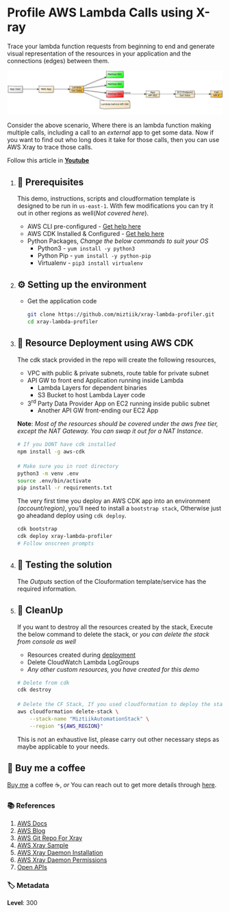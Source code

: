 # Profile AWS Lambda Calls using X-ray

  Trace your lambda function requests from beginning to end and generate visual representation of the resources in your application and the connections (edges) between them.

  ![Miztiik Serverless Lambda Profiler AWS XRay](images/miztiik-xray-lambda-profiler-architecture.png)

  Consider the above scenario, Where there is an lambda function making multiple calls, including a call to an _external_ app to get some data. Now if you want to find out who long does it take for those calls, then you can use AWS Xray to trace those calls.

  Follow this article in **[Youtube](https://www.youtube.com/c/ValaxyTechnologies)**

1. ## 🧰 Prerequisites

    This demo, instructions, scripts and cloudformation template is designed to be run in `us-east-1`. With few modifications you can try it out in other regions as well(_Not covered here_).

    - AWS CLI pre-configured - [Get help here](https://youtu.be/TPyyfmQte0U)
    - AWS CDK Installed & Configured - [Get help here](https://www.youtube.com/watch?v=MKwxpszw0Rc)
    - Python Packages, _Change the below commands to suit your OS_
        - Python3 - `yum install -y python3`
        - Python Pip - `yum install -y python-pip`
        - Virtualenv - `pip3 install virtualenv`

1. ## ⚙️ Setting up the environment

    - Get the application code

        ```bash
        git clone https://github.com/miztiik/xray-lambda-profiler.git
        cd xray-lambda-profiler
        ```

1. ## 🚀 Resource Deployment using AWS CDK

    The cdk stack provided in the repo will create the following resources,
    - VPC with public & private subnets, route table for private subnet
    - API GW to front end Application running inside Lambda
        - Lambda Layers for dependent binaries
        - S3 Bucket to host Lambda Layer code
    - 3<sup>rd</sup> Party Data Provider App on EC2 running inside public subnet
        - Another API GW front-ending our EC2 App

    **Note**: _Most of the resources should be covered under the aws free tier, except the NAT Gateway. You can swap it out for a NAT Instance_.

    ```bash
    # If you DONT have cdk installed
    npm install -g aws-cdk

    # Make sure you in root directory
    python3 -m venv .env
    source .env/bin/activate
    pip install -r requirements.txt
    ```

    The very first time you deploy an AWS CDK app into an environment _(account/region)_, you’ll need to install a `bootstrap stack`, Otherwise just go aheadand   deploy using `cdk deploy`.

    ```bash
    cdk bootstrap
    cdk deploy xray-lambda-profiler
    # Follow onscreen prompts
    ```

1. ## 🔬 Testing the solution

    The _Outputs_ section of the Clouformation template/service has the required information.

1. ## 🧹 CleanUp

    If you want to destroy all the resources created by the stack, Execute the below command to delete the stack, or _you can delete the stack from console as well_

    - Resources created during [deployment](#🚀-resource-deployment-using-aws-cdk)
    - Delete CloudWatch Lambda LogGroups
    - _Any other custom resources, you have created for this demo_

    ```bash
    # Delete from cdk
    cdk destroy

    # Delete the CF Stack, If you used cloudformation to deploy the stack.
    aws cloudformation delete-stack \
        --stack-name "MiztiikAutomationStack" \
        --region "${AWS_REGION}"
    ```

    This is not an exhaustive list, please carry out other necessary steps as maybe applicable to your needs.

## 👋 Buy me a coffee

[Buy me](https://paypal.me/valaxy) a coffee ☕, _or_ You can reach out to get more details through [here](https://youtube.com/c/valaxytechnologies/about).

### 📚 References

1. [AWS Docs](https://docs.aws.amazon.com/xray/latest/devguide/xray-sdk-python.html)
1. [AWS Blog](https://aws.amazon.com/blogs/aws/aws-lambda-support-for-aws-x-ray/)
1. [AWS Git Repo For Xray](https://github.com/aws/aws-xray-sdk-python)
1. [AWS Xray Sample](https://docs.aws.amazon.com/xray/latest/devguide/scorekeep-lambda.html#scorekeep-lambda-worker)
1. [AWS Xray Daemon Installation](https://docs.aws.amazon.com/xray/latest/devguide/xray-daemon-ec2.html)
1. [AWS Xray Daemon Permissions](https://docs.aws.amazon.com/xray/latest/devguide/security_iam_service-with-iam.html)
1. [Open APIs](https://github.com/public-apis/public-apis)

### 🏷️ Metadata

**Level**: 300
